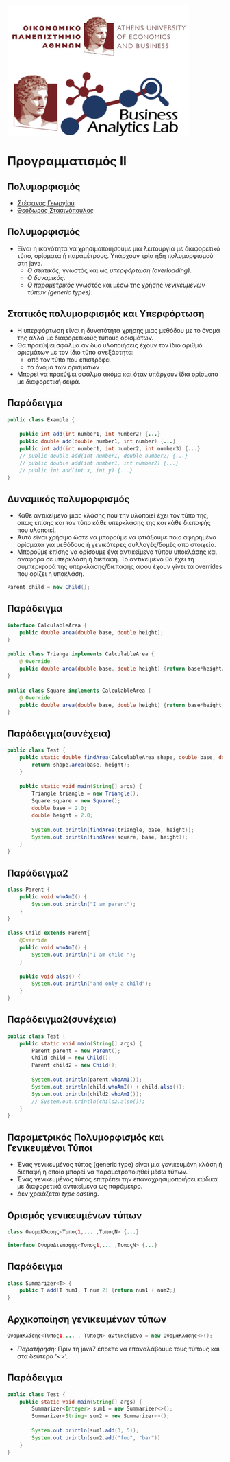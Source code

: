 <img src="media/AUEB_logo.jpg" width="425" /> <img src="media/BA_Lab.png" width="425" />
# Προγραμματισμός ΙΙ
## Πολυμορφισμός

* [Στέφανος Γεωργίου](https://www.balab.aueb.gr/stefanos-georgiou.html)
* [Θεόδωρος Στασινόπουλος](https://www.balab.aueb.gr/theodore-stassinopoulos.html)


## Πολυμορφισμός

* Είναι η ικανότητα να χρησιμοποιήσουμε μια λειτουργία με
διαφορετικό τύπο, ορίσματα ή παραμέτρους. Υπάρχουν τρία ήδη πολυμορφισμού στη
java.
    * *Ο στατικός*, γνωστός και ως *υπερφόρτωση (overloading)*.
    * *Ο δυναμικός*.
    * *Ο παραμετρικός* γνωστός και μέσω της χρήσης *γενικευμένων τύπων (generic
        types)*.


## Στατικός πολυμορφισμός και Υπερφόρτωση

* Η υπερφόρτωση είναι η δυνατότητα χρήσης μιας μεθόδου με το όνομά της αλλά με
διαφορετικούς τύπους ορισμάτων.
* Θα προκύψει σφάλμα αν δυο υλοποιήσεις έχουν τον ίδιο αριθμό ορισμάτων
με τον ίδιο τύπο ανεξάρτητα:
    * από τον τύπο που επιστρέφει
    * το όνομα των ορισμάτων
* Μπορεί να προκύψει σφάλμα ακόμα και όταν υπάρχουν ίδια ορίσματα με διαφορετική
σειρά.


## Παράδειγμα

```java
public class Example {

    public int add(int number1, int number2) {...}
    public double add(double number1, int number) {...}
    public int add(int number1, int number2, int number3) {...}
    // public double add(int number1, double number2) {...}
    // public double add(int number1, int number2) {...}
    // public int add(int x, int y) {...}
}
```


## Δυναμικός πολυμορφισμός

* Κάθε αντικείμενο μιας κλάσης που την υλοποιεί έχει τον τύπο της, οπως επίσης
και τον τύπο κάθε υπερκλάσης της και κάθε διεπαφής που υλοποιεί.
* Αυτό είναι χρήσιμο ώστε να μπορούμε να φτιάξουμε ποιο αφηρημένα ορίσματα για μεθόδους
ή γενικότερες συλλογές/δομές απο στοιχεία.
* Μπορούμε επίσης να ορίσουμε ένα αντικείμενο τύπου υποκλάσης και αναφορά σε
υπερκλάση ή διεπαφή. Το αντικείμενο θα έχει τη συμπεριφορά της υπερκλάσης/διεπαφής
αφου έχουν γίνει τα overrides που ορίζει η υποκλάση.
```java
Parent child = new Child();
```


## Παράδειγμα

```java
interface CalculableArea {
    public double area(double base, double height);
}

public class Triange implements CalculableArea {
    @ Override
    public double area(double base, double height) {return base*height/2;}
}

public class Square implements CalculableArea {
    @ Override
    public double area(double base, double height) {return base*height;}
}
```


## Παράδειγμα(συνέχεια)

```java
public class Test {
    public static double findArea(CalculableArea shape, double base, double height) {
        return shape.area(base, height);
    }

    public static void main(String[] args) {
        Triangle triangle = new Triangle();
        Square square = new Square();
        double base = 2.0;
        double height = 2.0;

        System.out.println(findArea(triangle, base, height));
        System.out.println(findArea(square, base, height));
    }
}
```


## Παράδειγμα2

```java
class Parent {
    public void whoAmI() {
        System.out.println("I am parent");
    }
}

class Child extends Parent{
    @Override
    public void whoAmI() {
        System.out.println("I am child ");
    }

    public void also() {
        System.out.println("and only a child");
    }
}
```


## Παράδειγμα2(συνέχεια)

```java
public class Test {
    public static void main(String[] args) {
        Parent parent = new Parent();
        Child child = new Child();
        Parent child2 = new Child();

        System.out.println(parent.whoAmI());
        System.out.println(child.whoAmI() + child.also());
        System.out.println(child2.whoAmI());
        // System.out.println(child2.also());
    }
}
```


## Παραμετρικός Πολυμορφισμός και Γενικευμένοι Τύποι

* Ένας γενικευμένος τύπος (generic type) είναι μια γενικευμένη κλάση ή διεπαφή
η οποία μπορεί να παραμετροποιηθεί μέσω τύπων.
* Ένας γενικευμένος τύπος επιτρέπει την επαναχρησιμοποιήσει κώδικα με
διαφορετικά αντικείμενα ως παράμετρο.
* Δεν χρειάζεται *type casting*.


## Ορισμός γενικευμένων τύπων

```java
class ΟνομαΚλασης<Τυπος1,... ,ΤυποςΝ> {...}
```

```java
interface ΟνομαΔιεπαφης<Τυπος1,... ,ΤυποςΝ> {...}
```


## Παράδειγμα

```java
class Summarizer<T> {
    public T add(T num1, T num 2) {return num1 + num2;}
}
```


## Αρχικοποίηση γενικευμένων τύπων

```java
ΟνομαΚλάσης<Τυπος1,... , ΤυποςΝ> αντικείμενο = new ΟνομαΚλασης<>();
```

* *Παρατήρηση:* Πριν τη java7 έπρεπε να επαναλάβουμε τους τύπους και στα δεύτερα
'<>'.


## Παράδειγμα

```java
public class Test {
    public static void main(String[] args) {
        Summarizer<Integer> sum1 = new Summarizer<>();
        Summarizer<String> sum2 = new Summarizer<>();

        System.out.println(sum1.add(3, 5));
        System.out.println(sum2.add("foo", "bar"))
    }
}
```
